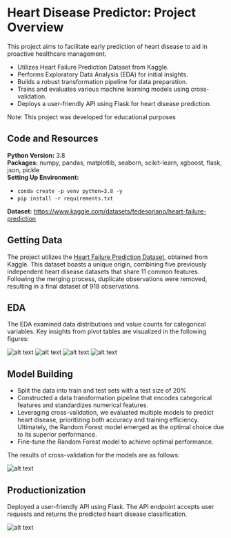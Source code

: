 # Heart Disease Predictor: Project Overview  
This project aims to facilitate early prediction of heart disease to aid in proactive healthcare management.

- Utilizes Heart Failure Prediction Dataset from Kaggle.
- Performs Exploratory Data Analysis (EDA) for initial insights.
- Builds a robust transformation pipeline for data preparation.
- Trains and evaluates various machine learning models using cross-validation.
- Deploys a user-friendly API using Flask for heart disease prediction.

Note: This project was developed for educational purposes


## Code and Resources
**Python Version:** 3.8  
**Packages:** numpy, pandas, matplotlib, seaborn, scikit-learn, xgboost, flask, json, pickle  
**Setting Up Environment:** 
- ```conda create -p venv python=3.8 -y```  
- ```pip install -r requirements.txt```

**Dataset:** https://www.kaggle.com/datasets/fedesoriano/heart-failure-prediction 


## Getting Data
The project utilizes the [Heart Failure Prediction Dataset](https://www.kaggle.com/datasets/fedesoriano/heart-failure-prediction), obtained from Kaggle. This dataset boasts a unique origin, combining five previously independent heart disease datasets that share 11 common features. Following the merging process, duplicate observations were removed, resulting in a final dataset of 918 observations.

## EDA
The EDA examined data distributions and value counts for categorical variables. Key insights from pivot tables are visualized in the following figures:

![alt text](https://github.com/polaternez/predicting_heart_disease/blob/master/reports/figures/HeartDisease_counts.jpg "Heart Disease Counts")
![alt text](https://github.com/polaternez/predicting_heart_disease/blob/master/reports/figures/Sex.jpg "Heart Disease by Sex")
![alt text](https://github.com/polaternez/predicting_heart_disease/blob/master/reports/figures/age.jpg "Heart Disease by Age")
![alt text](https://github.com/polaternez/predicting_heart_disease/blob/master/reports/figures/correlation.jpg "Correlation")


## Model Building 
- Split the data into train and test sets with a test size of 20%
- Constructed a data transformation pipeline that encodes categorical features and standardizes numerical features.
- Leveraging cross-validation, we evaluated multiple models to predict heart disease, prioritizing both accuracy and training efficiency. Ultimately, the Random Forest model emerged as the optimal choice due to its superior performance.
- Fine-tune the Random Forest model to achieve optimal performance.
  
The results of cross-validation for the models are as follows:

![alt text](https://github.com/polaternez/predicting_heart_disease/blob/master/reports/figures/model_performance.png "Model Performances")


## Productionization 
Deployed a user-friendly API using Flask. The API endpoint accepts user requests and returns the predicted heart disease classification.

![alt text](https://github.com/polaternez/predicting_heart_disease/blob/master/reports/figures/heart_disease_api.png "Predict Heart Disease")



